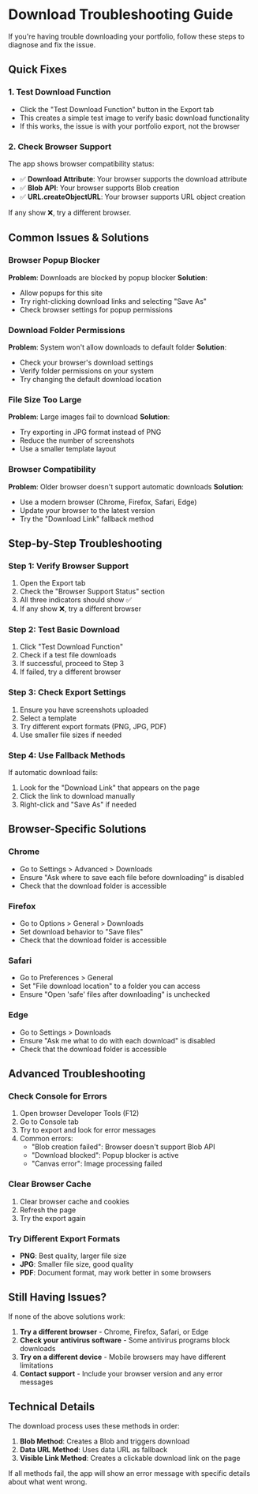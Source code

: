 # Download Troubleshooting Guide

If you're having trouble downloading your portfolio, follow these steps to diagnose and fix the issue.

## Quick Fixes

### 1. Test Download Function

- Click the "Test Download Function" button in the Export tab
- This creates a simple test image to verify basic download functionality
- If this works, the issue is with your portfolio export, not the browser

### 2. Check Browser Support

The app shows browser compatibility status:

- ✅ **Download Attribute**: Your browser supports the download attribute
- ✅ **Blob API**: Your browser supports Blob creation
- ✅ **URL.createObjectURL**: Your browser supports URL object creation

If any show ❌, try a different browser.

## Common Issues & Solutions

### Browser Popup Blocker

**Problem**: Downloads are blocked by popup blocker
**Solution**:

- Allow popups for this site
- Try right-clicking download links and selecting "Save As"
- Check browser settings for popup permissions

### Download Folder Permissions

**Problem**: System won't allow downloads to default folder
**Solution**:

- Check your browser's download settings
- Verify folder permissions on your system
- Try changing the default download location

### File Size Too Large

**Problem**: Large images fail to download
**Solution**:

- Try exporting in JPG format instead of PNG
- Reduce the number of screenshots
- Use a smaller template layout

### Browser Compatibility

**Problem**: Older browser doesn't support automatic downloads
**Solution**:

- Use a modern browser (Chrome, Firefox, Safari, Edge)
- Update your browser to the latest version
- Try the "Download Link" fallback method

## Step-by-Step Troubleshooting

### Step 1: Verify Browser Support

1. Open the Export tab
2. Check the "Browser Support Status" section
3. All three indicators should show ✅
4. If any show ❌, try a different browser

### Step 2: Test Basic Download

1. Click "Test Download Function"
2. Check if a test file downloads
3. If successful, proceed to Step 3
4. If failed, try a different browser

### Step 3: Check Export Settings

1. Ensure you have screenshots uploaded
2. Select a template
3. Try different export formats (PNG, JPG, PDF)
4. Use smaller file sizes if needed

### Step 4: Use Fallback Methods

If automatic download fails:

1. Look for the "Download Link" that appears on the page
2. Click the link to download manually
3. Right-click and "Save As" if needed

## Browser-Specific Solutions

### Chrome

- Go to Settings > Advanced > Downloads
- Ensure "Ask where to save each file before downloading" is disabled
- Check that the download folder is accessible

### Firefox

- Go to Options > General > Downloads
- Set download behavior to "Save files"
- Check that the download folder is accessible

### Safari

- Go to Preferences > General
- Set "File download location" to a folder you can access
- Ensure "Open 'safe' files after downloading" is unchecked

### Edge

- Go to Settings > Downloads
- Ensure "Ask me what to do with each download" is disabled
- Check that the download folder is accessible

## Advanced Troubleshooting

### Check Console for Errors

1. Open browser Developer Tools (F12)
2. Go to Console tab
3. Try to export and look for error messages
4. Common errors:
   - "Blob creation failed": Browser doesn't support Blob API
   - "Download blocked": Popup blocker is active
   - "Canvas error": Image processing failed

### Clear Browser Cache

1. Clear browser cache and cookies
2. Refresh the page
3. Try the export again

### Try Different Export Formats

- **PNG**: Best quality, larger file size
- **JPG**: Smaller file size, good quality
- **PDF**: Document format, may work better in some browsers

## Still Having Issues?

If none of the above solutions work:

1. **Try a different browser** - Chrome, Firefox, Safari, or Edge
2. **Check your antivirus software** - Some antivirus programs block downloads
3. **Try on a different device** - Mobile browsers may have different limitations
4. **Contact support** - Include your browser version and any error messages

## Technical Details

The download process uses these methods in order:

1. **Blob Method**: Creates a Blob and triggers download
2. **Data URL Method**: Uses data URL as fallback
3. **Visible Link Method**: Creates a clickable download link on the page

If all methods fail, the app will show an error message with specific details about what went wrong.
